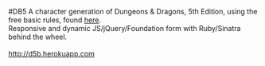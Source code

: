 #DB5
A character generation of Dungeons & Dragons, 5th Edition, using the free basic rules, found <a href="http://dnd.wizards.com/articles/features/basicrules">here</a>.<br>
Responsive and dynamic JS/jQuery/Foundation form with Ruby/Sinatra behind the wheel.
<br><br>
http://d5b.herokuapp.com
